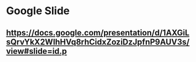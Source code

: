 # Google Slide

## https://docs.google.com/presentation/d/1AXGiLsQrvYkX2WIhHVq8rhCidxZoziDzJpfnP9AUV3s/view#slide=id.p
